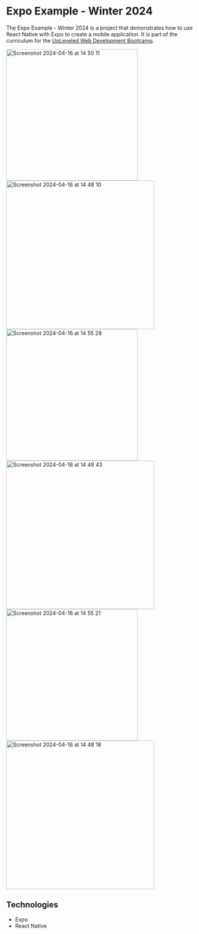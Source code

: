 # Expo Example - Winter 2024

The Expo Example - Winter 2024 is a project that demonstrates how to use React Native with Expo to create a mobile application. It is part of the curriculum for the [UpLeveled Web Development Bootcamp](https://upleveled.io/web-development-bootcamp).

<img width="349" alt="Screenshot 2024-04-16 at 14 50 11" src="https://github.com/upleveled/expo-example-winter-2024-atvie/assets/80746311/ac440c65-6886-4e1a-b53e-1996053608fc">
<img width="394" alt="Screenshot 2024-04-16 at 14 48 10" src="https://github.com/upleveled/expo-example-winter-2024-atvie/assets/80746311/1daff161-8a1f-4f40-8354-d3bfd860de30">

<img width="349" alt="Screenshot 2024-04-16 at 14 55 28" src="https://github.com/upleveled/expo-example-winter-2024-atvie/assets/80746311/3bcd7773-817a-4377-b210-7dee09bde5f9">
<img width="394" alt="Screenshot 2024-04-16 at 14 49 43" src="https://github.com/upleveled/expo-example-winter-2024-atvie/assets/80746311/2992f21b-6f73-471b-bae0-db9248acde1c">

<img width="349" alt="Screenshot 2024-04-16 at 14 55 21" src="https://github.com/upleveled/expo-example-winter-2024-atvie/assets/80746311/4c0aa971-09e4-4147-91fe-df4c52cb3603">
<img width="394" alt="Screenshot 2024-04-16 at 14 48 18" src="https://github.com/upleveled/expo-example-winter-2024-atvie/assets/80746311/87e9ea9e-e0eb-4fc1-85df-d1a72888f2d0">

## Technologies

- Expo
- React Native
